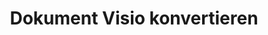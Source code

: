 ﻿---
title: Dokument Visio konvertieren
linktitle: Dokument Visio konvertieren
type: docs
weight: 40
url: /de/python-java/converting/
description: This section contains a description of all possible options for converting Visio documents using Aspose.Diagram for Python via Java.
---
